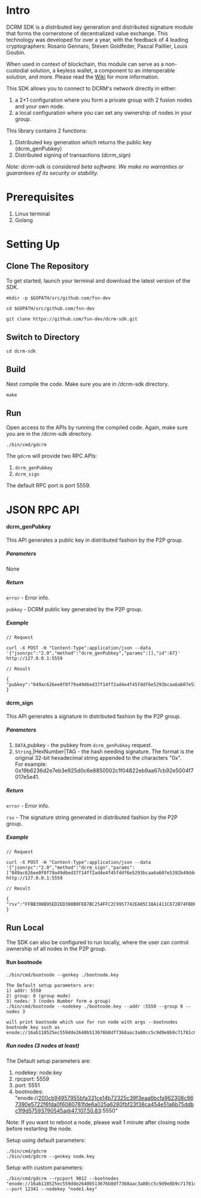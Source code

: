 # Intro
DCRM SDK is a distributed key generation and distributed signature module that forms the cornerstone of decentralized value exchange.  This technology was developed for over a year, with the feedback of 4 leading cryptographers: Rosario Gennaro, Steven Goldfeder, Pascal Paillier, Louis Goubin. 

When used in context of blockchain, this module can serve as a non-custodial solution, a keyless wallet, a component to an interoperable solution, and more. Please read the [Wiki](https://github.com/fsn-dev/dcrm-sdk/wiki) for more information.

This SDK allows you to connect to DCRM's network directly in either: 
1. a 2+1 configuration where you form a private group with 2 fusion nodes and your own node. 
2. a local configuration where you can set any ownership of nodes in your group. 

This library contains 2 functions:
1. Distributed key generation which returns the public key (dcrm_genPubkey)
2. Distributed signing of transactions (dcrm_sign)

*Note: dcrm-sdk is considered beta software. We make no warranties or guarantees of its security or stability.*

# Prerequisites
1. Linux terminal
2. Golang

# Setting Up
## Clone The Repository
To get started, launch your terminal and download the latest version of the SDK.
```
mkdir -p $GOPATH/src/github.com/fsn-dev

cd $GOPATH/src/github.com/fsn-dev

git clone https://github.com/fsn-dev/dcrm-sdk.git
```
## Switch to Directory
```
cd dcrm-sdk
```
## Build
Next compile the code.  Make sure you are in /dcrm-sdk directory.
```
make
```
## Run
Open access to the APIs by running the compiled code.  Again, make sure you are in the /dcrm-sdk directory. 
```
./bin/cmd/gdcrm
```
The `gdcrm` will provide two RPC APIs: 
1. `dcrm_genPubkey` 
2. `dcrm_sign`

The default RPC port is port 5559.

# JSON RPC API

#### dcrm_genPubkey

This API generates a public key in distributed fashion by the P2P group.

##### Parameters

None

##### Return

`error` - Error info.

`pubkey` - DCRM public key generated by the P2P group.

##### Example
```
// Request

curl -X POST -H "Content-Type":application/json --data '{"jsonrpc":"2.0","method":"dcrm_genPubkey","params":[],"id":67}' http://127.0.0.1:5559

// Result

{
"pubkey":"049ac626ee0f0f79a49d6ed37f14ff2ad4e4f45fddf6e5293bcaa6a607e5392b49dde27a8f0602e23bc5fa0b847bd28d46e2f2d1d0d8cf59514785e4276b28de9d"
}
```
#### dcrm_sign

This API generates a signature in distributed fashion by the P2P group.

##### Parameters

1. `DATA`,pubkey - the pubkey from `dcrm_genPubkey` request.
2. `String`,|HexNumber|TAG - the hash needing signature. The format is the original 32-bit hexadecimal string appended to the characters "0x".  
    For example: 0x19b6236d2e7eb3e925d0c6e8850502c1f04822eb9aa67cb92e5004f7017e5e41.

##### Return

`error` - Error info.

`rsv` - The signature string generated in distributed fashion by the P2P group.

##### Example

```
// Request

curl -X POST -H "Content-Type":application/json --data '{"jsonrpc":"2.0","method":"dcrm_sign","params":["049ac626ee0f0f79a49d6ed37f14ff2ad4e4f45fddf6e5293bcaa6a607e5392b49dde27a8f0602e23bc5fa0b847bd28d46e2f2d1d0d8cf59514785e4276b28de9d","0x19b6236d2e7eb3e925d0c6e8850502c1f04822eb9aa67cb92e5004f7017e5e41"],"id":67}' http://127.0.0.1:5559

// Result

{
"rsv":"FFBB398B95ED2ED308B0FE87BC254FFC2C9957742EA05C18A1411C672B74FBDF6FBD6F4915799F2B4186192581D4506039ADEB79C8EB954E779901FDB9575C8301"
}
```
## Run Local
The SDK can also be configured to run locally, where the user can control ownership of all nodes in the P2P group.  

#### Run bootnode
```
./bin/cmd/bootnode --genkey ./bootnode.key

The Default setup parameters are:
1) addr: 5550
2) group: 0 (group mode)
3) nodes: 3 (nodes Number form a group)
./bin/cmd/bootnode --nodekey ./bootnode.key --addr :5550 --group 0 --nodes 3

will print bootnode which use for run node with args --bootnodes
bootnode key such as enode://16ab118525ec559dde2640b513676b8df7368aac3a80cc5c9d9e8b9c71781c09103fe3e8b5dd17bf245f0c71b891ec4848b142852763ab2146a1e288df15da40@[::]:5550
```
##### Run nodes (3 nodes at least)

The Default setup parameters are: 
1) nodekey: node.key
2) rpcport: 5559
3) port: 5551
4) bootnodes: "enode://200cb94957955bfa331ce14b72325c39f3eaa6bcfa962308c967390e5722f6fda0f6080781fde6a025a6280fbf23f38ca454e51a6b75ddbc1f9d57593790545a@47.107.50.83:5550"

Note: If you want to reboot a node, please wait 1 minute after closing node before restarting the node.

Setup using default parameters:
```
./bin/cmd/gdcrm
./bin/cmd/gdcrm --genkey node.key
```
Setup with custom parameters:
```
./bin/cmd/gdcrm --rpcport 9012 --bootnodes "enode://16ab118525ec559dde2640b513676b8df7368aac3a80cc5c9d9e8b9c71781c09103fe3e8b5dd17bf245f0c71b891ec4848b142852763ab2146a1e288df15da40@192.168.1.104:12340" --port 12341 --nodekey "node1.key"
```

